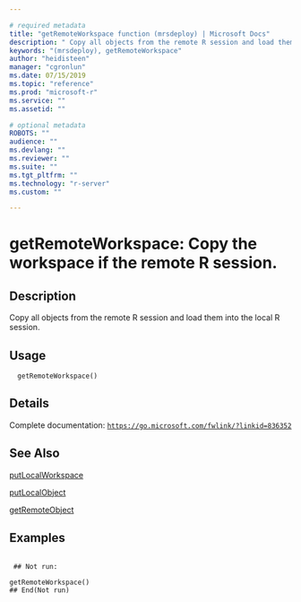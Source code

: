 ```yaml
--- 

# required metadata 
title: "getRemoteWorkspace function (mrsdeploy) | Microsoft Docs" 
description: " Copy all objects from the remote R session and load them into the local R session. " 
keywords: "(mrsdeploy), getRemoteWorkspace" 
author: "heidisteen" 
manager: "cgronlun" 
ms.date: 07/15/2019
ms.topic: "reference" 
ms.prod: "microsoft-r" 
ms.service: "" 
ms.assetid: "" 

# optional metadata 
ROBOTS: "" 
audience: "" 
ms.devlang: "" 
ms.reviewer: "" 
ms.suite: "" 
ms.tgt_pltfrm: "" 
ms.technology: "r-server" 
ms.custom: "" 

--- 
```





 # getRemoteWorkspace: Copy the workspace if the remote R session. 
 ## Description

Copy all objects from the remote R session and load them into the local R session.


 ## Usage

```   
  getRemoteWorkspace()

```

 ## Details

Complete documentation: [`https://go.microsoft.com/fwlink/?linkid=836352`](https://go.microsoft.com/fwlink/?linkid=836352)



 ## See Also

[putLocalWorkspace](putLocalWorkspace.md)

[putLocalObject](putLocalObject.md)

[getRemoteObject](getRemoteObject.md)

 ## Examples

 ```

  ## Not run:

getRemoteWorkspace()
 ## End(Not run) 
```

